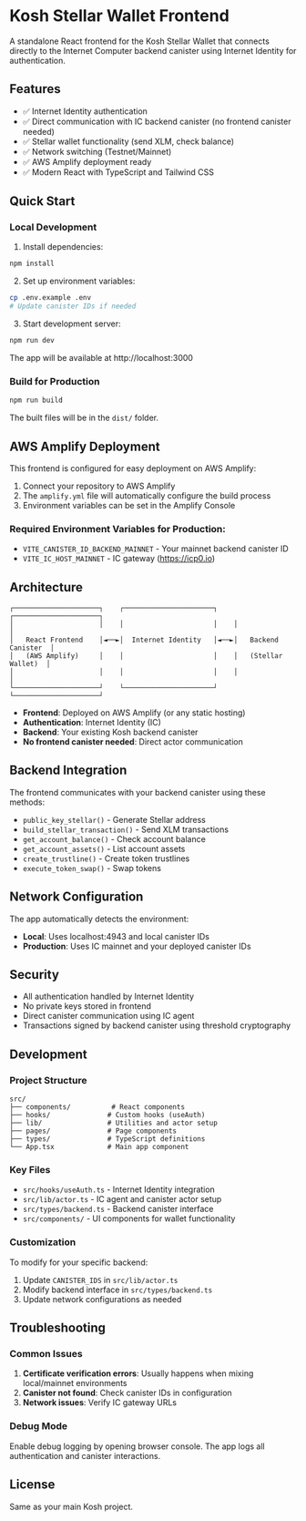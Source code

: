 # Kosh Stellar Wallet Frontend

A standalone React frontend for the Kosh Stellar Wallet that connects directly to the Internet Computer backend canister using Internet Identity for authentication.

## Features

- ✅ Internet Identity authentication
- ✅ Direct communication with IC backend canister (no frontend canister needed)
- ✅ Stellar wallet functionality (send XLM, check balance)
- ✅ Network switching (Testnet/Mainnet)
- ✅ AWS Amplify deployment ready
- ✅ Modern React with TypeScript and Tailwind CSS

## Quick Start

### Local Development

1. Install dependencies:
```bash
npm install
```

2. Set up environment variables:
```bash
cp .env.example .env
# Update canister IDs if needed
```

3. Start development server:
```bash
npm run dev
```

The app will be available at http://localhost:3000

### Build for Production

```bash
npm run build
```

The built files will be in the `dist/` folder.

## AWS Amplify Deployment

This frontend is configured for easy deployment on AWS Amplify:

1. Connect your repository to AWS Amplify
2. The `amplify.yml` file will automatically configure the build process
3. Environment variables can be set in the Amplify Console

### Required Environment Variables for Production:

- `VITE_CANISTER_ID_BACKEND_MAINNET` - Your mainnet backend canister ID
- `VITE_IC_HOST_MAINNET` - IC gateway (https://icp0.io)

## Architecture

```
┌─────────────────────┐    ┌──────────────────────┐    ┌─────────────────────┐
│                     │    │                      │    │                     │
│   React Frontend    │◄──►│  Internet Identity   │◄──►│   Backend Canister  │
│   (AWS Amplify)     │    │                      │    │   (Stellar Wallet)  │
│                     │    │                      │    │                     │
└─────────────────────┘    └──────────────────────┘    └─────────────────────┘
```

- **Frontend**: Deployed on AWS Amplify (or any static hosting)
- **Authentication**: Internet Identity (IC)
- **Backend**: Your existing Kosh backend canister
- **No frontend canister needed**: Direct actor communication

## Backend Integration

The frontend communicates with your backend canister using these methods:

- `public_key_stellar()` - Generate Stellar address
- `build_stellar_transaction()` - Send XLM transactions
- `get_account_balance()` - Check account balance
- `get_account_assets()` - List account assets
- `create_trustline()` - Create token trustlines
- `execute_token_swap()` - Swap tokens

## Network Configuration

The app automatically detects the environment:

- **Local**: Uses localhost:4943 and local canister IDs
- **Production**: Uses IC mainnet and your deployed canister IDs

## Security

- All authentication handled by Internet Identity
- No private keys stored in frontend
- Direct canister communication using IC agent
- Transactions signed by backend canister using threshold cryptography

## Development

### Project Structure

```
src/
├── components/          # React components
├── hooks/              # Custom hooks (useAuth)
├── lib/                # Utilities and actor setup
├── pages/              # Page components
├── types/              # TypeScript definitions
└── App.tsx             # Main app component
```

### Key Files

- `src/hooks/useAuth.ts` - Internet Identity integration
- `src/lib/actor.ts` - IC agent and canister actor setup
- `src/types/backend.ts` - Backend canister interface
- `src/components/` - UI components for wallet functionality

### Customization

To modify for your specific backend:

1. Update `CANISTER_IDS` in `src/lib/actor.ts`
2. Modify backend interface in `src/types/backend.ts`
3. Update network configurations as needed

## Troubleshooting

### Common Issues

1. **Certificate verification errors**: Usually happens when mixing local/mainnet environments
2. **Canister not found**: Check canister IDs in configuration
3. **Network issues**: Verify IC gateway URLs

### Debug Mode

Enable debug logging by opening browser console. The app logs all authentication and canister interactions.

## License

Same as your main Kosh project.